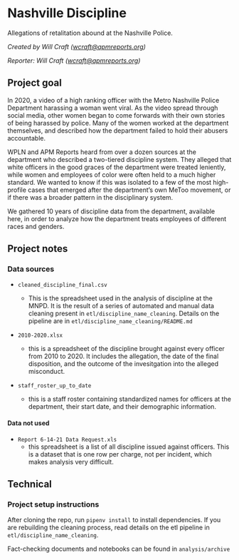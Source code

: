 # Nashville Discipline

Allegations of retalitation abound at the Nashville Police.

*Created by Will Craft (<wcraft@apmreports.org>)*

*Reporter: Will Craft (<wcraft@apmreports.org>)*

## Project goal
In 2020, a video of a high ranking officer with the Metro Nashville Police Department harassing a woman went viral. As the video spread through social media, other women began to come forwards with their own stories of being harassed by police. Many of the women worked at the department themselves, and described how the department failed to hold their abusers accountable.

WPLN and APM Reports heard from over a dozen sources at the department who described a two-tiered discipline system. They alleged that white officers in the good graces of the department were treated leniently, while women and employees of color were often held to a much higher standard. We wanted to know if this was isolated to a few of the most high-profile cases that emerged after the department’s own MeToo movement, or if there was a broader pattern in the disciplinary system.

We gathered 10 years of discipline data from the department, available here, in order to analyze how the department treats employees of different races and genders.

## Project notes

### Data sources

* `cleaned_discipline_final.csv`
  * This is the spreadsheet used in the analysis of discipline at the MNPD. It is the result of a series of automated and manual data cleaning present in `etl/discipline_name_cleaning`. Details on the pipeline are in `etl/discipline_name_cleaning/README.md`

* `2010-2020.xlsx`
  * this is a spreadsheet of the discipline brought against every officer from 2010 to 2020. It includes the allegation, the date of the final disposition, and the outcome of the invesitgation into the alleged misconduct.

* `staff_roster_up_to_date`
  * this is a staff roster containing standardized names for officers at the department, their start date, and their demographic information.

#### Data not used
* `Report 6-14-21 Data Request.xls`
  * this spreadsheet is a list of all discipline issued against officers. This is a dataset that is one row per charge, not per incident, which makes analysis very difficult.


## Technical
### Project setup instructions
After cloning the repo, run `pipenv install` to install dependencies. If you are rebuilding the cleaning process, read details on the etl pipeline in `etl/discipline_name_cleaning`.

Fact-checking documents and notebooks can be found in `analysis/archive`

